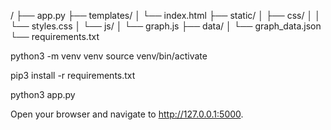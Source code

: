 /
├── app.py
├── templates/
│   └── index.html
├── static/
│   ├── css/
│   │   └── styles.css
│   └── js/
│       └── graph.js
├── data/
│   └── graph_data.json
└── requirements.txt

python3 -m venv venv
source venv/bin/activate

pip3 install -r requirements.txt

python3 app.py

Open your browser and navigate to http://127.0.0.1:5000.

